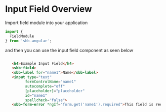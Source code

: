 # Input Field Overview

Import field module into your application

```ts
import {
  FieldModule
} from 'sbb-angular';
```

and then you can use the input field component as seen below

```html

   <h4>Example Input Field</h4>
   <sbb-field>
   <sbb-label for="name1">Name</sbb-label>
   <input type="text" 
         formControlName="name1" 
         autocomplete="off" 
         [placeholder]="placeholder"
         id="name1" 
         spellcheck="false">
   <sbb-form-error *ngIf="form.get('name1').required">This field is required!</sbb-form-error></sbb-field> 
   
```